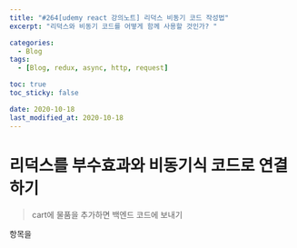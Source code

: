 ```yaml
---
title: "#264[udemy react 강의노트] 리덕스 비동기 코드 작성법"
excerpt: "리덕스와 비동기 코드를 어떻게 함께 사용할 것인가? "

categories:
  - Blog
tags:
  - [Blog, redux, async, http, request]

toc: true
toc_sticky: false

date: 2020-10-18
last_modified_at: 2020-10-18
---
```


# 리덕스를 부수효과와 비동기식 코드로 연결하기

> cart에 물품을 추가하면 백엔드 코드에 보내기

항목을
